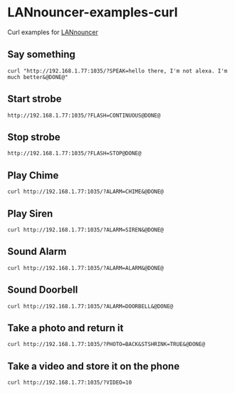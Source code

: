 # LANnouncer-examples-curl

Curl examples for [LANnouncer](https://play.google.com/store/apps/details?id=com.keybounce.lannouncer&hl=en)

## Say something

`curl "http://192.168.1.77:1035/?SPEAK=hello there, I'm not alexa. I'm much better&@DONE@"`

## Start strobe

`http://192.168.1.77:1035/?FLASH=CONTINUOUS@DONE@`

## Stop strobe

`http://192.168.1.77:1035/?FLASH=STOP@DONE@`

## Play Chime

`curl http://192.168.1.77:1035/?ALARM=CHIME&@DONE@`

## Play Siren

`curl http://192.168.1.77:1035/?ALARM=SIREN&@DONE@`

## Sound Alarm

`curl http://192.168.1.77:1035/?ALARM=ALARM&@DONE@`

## Sound Doorbell

`curl http://192.168.1.77:1035/?ALARM=DOORBELL&@DONE@`

## Take a photo and return it

`curl http://192.168.1.77:1035/?PHOTO=BACK&STSHRINK=TRUE&@DONE@`

## Take a video and store it on the phone

`curl http://192.168.1.77:1035/?VIDEO=10`

